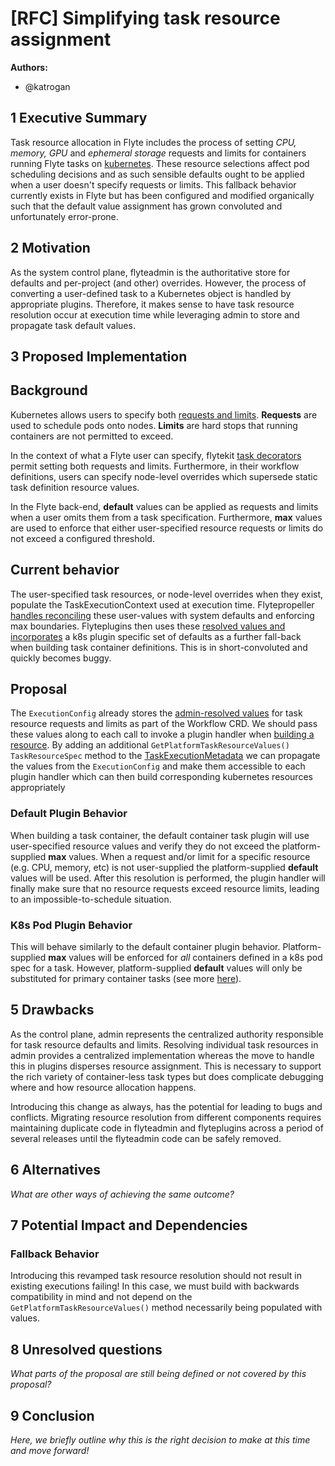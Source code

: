 # [RFC] Simplifying task resource assignment

**Authors:**

- @katrogan

## 1 Executive Summary

Task resource allocation in Flyte includes the process of setting *CPU, memory, GPU* and *ephemeral storage* requests and limits for containers running Flyte tasks on [kubernetes](https://docs.flyte.org/projects/cookbook/en/latest/native_backend_plugins.html#native-backend-plugins). These resource selections affect pod scheduling decisions and as such sensible defaults ought to be applied when a user doesn't specify requests or limits. This fallback behavior currently exists in Flyte but has been configured and modified organically such that the default value assignment has grown convoluted and unfortunately error-prone.

## 2 Motivation

As the system control plane, flyteadmin is the authoritative store for defaults and per-project (and other) overrides. However, the process of converting a user-defined task to a Kubernetes object is handled by appropriate plugins. Therefore, it makes sense to have task resource resolution occur at execution time while leveraging admin to store and propagate task default values.

## 3 Proposed Implementation

Background
----------
Kubernetes allows users to specify both [requests and limits](https://kubernetes.io/docs/concepts/configuration/manage-resources-containers/). **Requests** are used to schedule pods onto nodes. **Limits** are hard stops that running containers are not permitted to exceed.

In the context of what a Flyte user can specify, flytekit [task decorators](https://docs.flyte.org/projects/flytekit/en/latest/generated/flytekit.task.html#flytekit-task) permit setting both requests and limits. Furthermore, in their workflow definitions, users can specify node-level overrides which supersede static task definition resource values.

In the Flyte back-end, **default** values can be applied as requests and limits when a user omits them from a task specification. Furthermore, **max** values are used to enforce that either user-specified resource requests or limits do not exceed a configured threshold.

Current behavior
----------------
The user-specified task resources, or node-level overrides when they exist, populate the TaskExecutionContext used at execution time. Flytepropeller [handles reconciling](https://github.com/flyteorg/flytepropeller/blob/a7e6ed2762ac7dea677f0a5ba1ca3556b51c262c/pkg/controller/nodes/task/taskexec_context.go#L187,L207) these user-values with system defaults and enforcing max boundaries. Flyteplugins then uses these [resolved values and incorporates](https://github.com/flyteorg/flyteplugins/blob/ab659fa0d973cad98fdabd1ad4d77def5456c3e7/go/tasks/pluginmachinery/flytek8s/container_helper.go#L164,L178) a k8s plugin specific set of defaults as a further fall-back when building task container definitions. This is in short-convoluted and quickly becomes buggy.

Proposal
--------
The `ExecutionConfig` already stores the [admin-resolved values](https://github.com/flyteorg/flytepropeller/blob/master/pkg/apis/flyteworkflow/v1alpha1/execution_config.go#L28,L30) for task resource requests and limits as part of the Workflow CRD. We should pass these values along to each call to invoke a plugin handler when [building a resource](https://github.com/flyteorg/flyteplugins/blob/bd6c1b60f09907706683863187fe387e7e373c0e/go/tasks/pluginmachinery/k8s/plugin.go#L84). By adding an additional `GetPlatformTaskResourceValues() TaskResourceSpec` method to the [TaskExecutionMetadata](https://github.com/flyteorg/flyteplugins/blob/93b339a71b32b8b43cf0e5cf3cfb17ef3dae0b5c/go/tasks/pluginmachinery/core/exec_metadata.go#L24) we can propagate the values from the `ExecutionConfig` and make them accessible to each plugin handler which can then build corresponding kubernetes resources appropriately

### Default Plugin Behavior
When building a task container, the default container task plugin will use user-specified resource values and verify they do not exceed the platform-supplied **max** values. When a request and/or limit for a specific resource (e.g. CPU, memory, etc) is not user-supplied the platform-supplied **default** values will be used. After this resolution is performed, the plugin handler will finally make sure that no resource requests exceed resource limits, leading to an impossible-to-schedule situation.

### K8s Pod Plugin Behavior
This will behave similarly to the default container plugin behavior. Platform-supplied **max** values will be enforced for *all* containers defined in a k8s pod spec for a task. However, platform-supplied **default** values will only be substituted for primary container tasks (see more [here](https://docs.flyte.org/projects/cookbook/en/latest/auto/integrations/kubernetes/pod/pod.html#sphx-glr-auto-integrations-kubernetes-pod-pod-py)).



## 5 Drawbacks

As the control plane, admin represents the centralized authority responsible for task resource defaults and limits. Resolving individual task resources in admin provides a centralized implementation whereas the move to handle this in plugins disperses resource assignment. This is necessary to support the rich variety of container-less task types but does complicate debugging where and how resource allocation happens.

Introducing this change as always, has the potential for leading to bugs and conflicts. Migrating resource resolution from different components requires maintaining duplicate code in flyteadmin and flyteplugins across a period of several releases until the flyteadmin code can be safely removed.

## 6 Alternatives

*What are other ways of achieving the same outcome?*

## 7 Potential Impact and Dependencies

### Fallback Behavior
Introducing this revamped task resource resolution should not result in existing executions failing! In this case, we must build with backwards compatibility in mind and not depend on the `GetPlatformTaskResourceValues()` method necessarily being populated with values. 

## 8 Unresolved questions

*What parts of the proposal are still being defined or not covered by this proposal?*

## 9 Conclusion

*Here, we briefly outline why this is the right decision to make at this time and move forward!*
